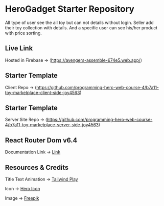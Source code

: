 # HeroGadget Starter Repository

All type of user see the all toy but can not details without login. Seller add their toy collection with details. And a specific user can see his/her product with price sorting.

## Live Link

Hosted in Firebase -> (https://avengers-assemble-674e5.web.app/)

## Starter Template

Client Repo -> (https://github.com/programming-hero-web-course-4/b7a11-toy-marketplace-client-side-joy4563)

## Starter Template

Server Site Repo -> (https://github.com/programming-hero-web-course-4/b7a11-toy-marketplace-server-side-joy4563)

## React Router Dom v6.4

Documentation Link -> [Link](https://reactrouter.com/en/main/start/overview)

## Resources & Credits

Title Text Animation -> [Tailwind Play](https://play.tailwindcss.com/VCZwwz1e3R)

Icon -> [Hero Icon](https://heroicons.com/)

Image -> [Freepik](https://www.freepik.com/)
